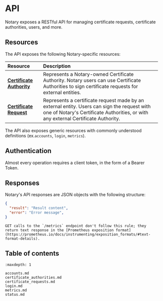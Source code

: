 # API

Notary exposes a RESTful API for managing certificate requests, certificate authorities, users, and more.

## Resources

The API exposes the following Notary-specific resources:

| Resource                                                | Description                                                                                                                                                                       |
| :------------------------------------------------------ | :-------------------------------------------------------------------------------------------------------------------------------------------------------------------------------- |
| [**Certificate Authority**](certificate_authorities.md) | Represents a Notary-owned Certificate Authority. Notary users can use Certificate Authorities to sign certificate requests for external entities.                                 |
| [**Certificate Request**](certificate_requests.md)      | Represents a certificate request made by an external entity. Users can sign the request with one of Notary's Certificate Authorities, or with any external Certificate Authority. |

The API also exposes generic resources with commonly understood definitions (ex.`accounts`, `login`, `metrics`).

## Authentication

Almost every operation requires a client token, in the form of a Bearer Token.

## Responses

Notary's API responses are JSON objects with the following structure:

```json
{
  "result": "Result content",
  "error": "Error message",
}
```

```{note}
GET calls to the `/metrics` endpoint don't follow this rule; they return text response in the [Prometheus exposition format](https://prometheus.io/docs/instrumenting/exposition_formats/#text-format-details).
```

## Table of contents

```{toctree}
:maxdepth: 1

accounts.md
certificate_authorities.md
certificate_requests.md
login.md
metrics.md
status.md
```

